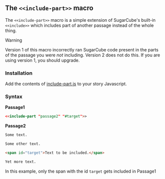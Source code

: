 ## The `<<include-part>>` macro ##

The `<<include-part>>` macro is a simple extension of SugarCube's built-in `<<include>>` which includes part of another passage instead of the whole thing.

> [!WARNING]
> Version 1 of this macro incorrectly ran SugarCube code present in the parts of the passage you were *not* including. Version 2 does not do this. If you are using version 1, you should upgrade.

### Installation ###

Add the contents of [include-part.js](include-part.js) to your story Javascript.

### Syntax ###

**Passage1**
```html
<<include-part "passage2" "#target">>
```

**Passage2**
```html
Some text.

Some other text.

<span id="target">Text to be included.</span>

Yet more text.
```
In this example, only the span with the id `target` gets included in Passage1
